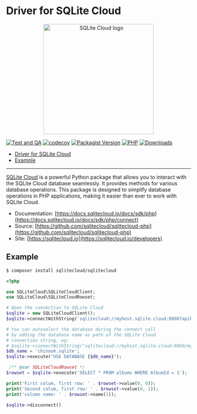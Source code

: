 # Driver for SQLite Cloud

<p align="center">
  <img src="https://sqlitecloud.io/social/logo.png" height="300" alt="SQLite Cloud logo">
</p>


[![Test and QA](https://github.com/sqlitecloud/sqlitecloud-php/actions/workflows/deploy.yaml/badge.svg?branch=main)](https://github.com/sqlitecloud/sqlitecloud-php/actions/workflows/deploy.yaml)
[![codecov](https://codecov.io/gh/sqlitecloud/sqlitecloud-php/graph/badge.svg?token=3FFHULGCOY)](https://codecov.io/gh/sqlitecloud/sqlitecloud-php)
[![Packagist Version](https://img.shields.io/packagist/v/sqlitecloud/sqlitecloud)](https://packagist.org/packages/sqlitecloud/sqlitecloud)
[![PHP](https://img.shields.io/packagist/dependency-v/sqlitecloud/sqlitecloud/php)](https://packagist.org/packages/sqlitecloud/sqlitecloud)
[![Downloads](https://img.shields.io/packagist/dt/sqlitecloud/sqlitecloud)](https://packagist.org/packages/sqlitecloud/sqlitecloud)



- [Driver for SQLite Cloud](#driver-for-sqlite-cloud)
- [Example](#example)

---

[SQLite Cloud](https://sqlitecloud.io) is a powerful Python package that allows you to interact with the SQLite Cloud database seamlessly. It provides methods for various database operations. This package is designed to simplify database operations in PHP applications, making it easier than ever to work with SQLite Cloud.


- Documentation: [https://docs.sqlitecloud.io/docs/sdk/php](https://docs.sqlitecloud.io/docs/sdk/php/connect)
- Source: [https://github.com/sqlitecloud/sqlitecloud-php](https://github.com/sqlitecloud/sqlitecloud-php)
- Site: [https://sqlitecloud.io](https://sqlitecloud.io/developers)

## Example

```bash
$ composer install sqlitecloud/sqlitecloud
```

```php
<?php

use SQLiteCloud\SQLiteCloudClient;
use SQLiteCloud\SQLiteCloudRowset;

# Open the connection to SQLite Cloud
$sqlite = new SQLiteCloudClient();
$sqlite->connectWithString('sqlitecloud://myhost.sqlite.cloud:8860?apikey=myapikey');

# You can autoselect the database during the connect call
# by adding the database name as path of the SQLite Cloud
# connection string, eg:
# $sqlite->connectWithString("sqlitecloud://myhost.sqlite.cloud:8860/mydatabase?apikey=myapikey");
$db_name = 'chinook.sqlite';
$sqlite->execute("USE DATABASE {$db_name}");

 /** @var SQLiteCloudRowset */
$rowset = $sqlite->execute('SELECT * FROM albums WHERE AlbumId = 1');

print('First colum, first row: ' . $rowset->value(0, 0));
print('Second colum, first row: ' . $rowset->value(0, 1));
print('column name: ' . $rowset->name(1));

$sqlite->disconnect()
```
